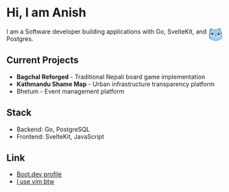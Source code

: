 # Hi, I am Anish

<img align="right" height="auto" width="auto" src="./eyeroll.gif"
alt="gopher-eye-role">

I am a Software developer building applications with Go, SvelteKit, and Postgres.

## Current Projects

- **Bagchal Reforged** -  Traditional Nepali board game implementation
- **Kathmandu Shame Map** - Urban infrastructure transparency platform
- Bhetum - Event management platform

## Stack

- Backend: Go, PostgreSQL
- Frontend: SvelteKit, JavaScript

## Link

- [Boot.dev profile](https://www.boot.dev/u/kshatrya)
- [I use vim btw](https://anish.iusevimbtw.com)
